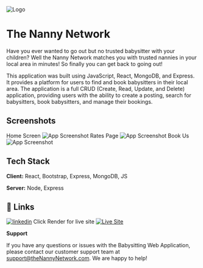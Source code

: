 
![Logo](https://i.imgur.com/mYKAtMI.png)


# The Nanny Network

Have you ever wanted to go out but no trusted babysitter with your children? Well the Nanny Network matches you with trusted nannies in your local area in minutes! So finally you can get back to going out!

This application was built using JavaScript, React, MongoDB, and Express. It provides a platform for users to find and book babysitters in their local area. The application is a full CRUD (Create, Read, Update, and Delete) application, providing users with the ability to create a posting, search for babysitters, book babysitters, and manage their bookings.

## Screenshots
Home Screen
![App Screenshot](https://i.imgur.com/ctSNlW2.png)
Rates Page
![App Screenshot](https://i.imgur.com/V4toDfl.png)
Book Us
![App Screenshot](https://i.imgur.com/3cBNo2v.png)


## Tech Stack

**Client:** React, Bootstrap, Express, MongoDB, JS

**Server:** Node, Express


## 🔗 Links
[![linkedin](https://img.shields.io/badge/linkedin-0A66C2?style=for-the-badge&logo=linkedin&logoColor=white)](https://www.linkedin.com/in/serjayparks/)
Click Render for live site
[![Live Site](https://i.imgur.com/GeBpeNu.png)](https://nanny-network.onrender.com/home)



**Support** <br />

If you have any questions or issues with the Babysitting Web Application, please contact our customer support team at <support@theNannyNetwork.com>. We are happy to help!